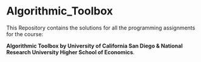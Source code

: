 # Algorithmic_Toolbox
This Repository contains the solutions for all the programming assignments for the course:

**Algorithmic Toolbox by University of California San Diego & National Research University Higher School of Economics**.
